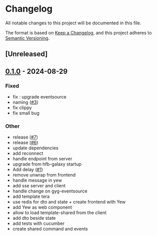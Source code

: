 # Changelog
All notable changes to this project will be documented in this file.

The format is based on [Keep a Changelog](https://keepachangelog.com/en/1.0.0/),
and this project adheres to [Semantic Versioning](https://semver.org/spec/v2.0.0.html).

## [Unreleased]

## [0.1.0](https://github.com/horfimbor/horfimbor-template/releases/tag/template-client-v0.1.0) - 2024-08-29

### Fixed
- fix : upgrade eventsource
- naming ([#3](https://github.com/horfimbor/horfimbor-template/pull/3))
- fix clippy
- fix small bug

### Other
- release ([#7](https://github.com/horfimbor/horfimbor-template/pull/7))
- release ([#6](https://github.com/horfimbor/horfimbor-template/pull/6))
- update dependencies
- add reconnect
- handle endpoint from server
- upgrade from hfb-galaxy startup
- Add delay ([#1](https://github.com/horfimbor/horfimbor-template/pull/1))
- remove unwrap from frontend
- handle message in yew
- add sse server and client
- handle change on gyg-eventsource
- add template tera
- use redis for dto and state + create frontend with Yew
- add Yew as web component
- allow to load template-shared from the client
- add dto beside state
- add tests with cucumber
- create shared command and events
